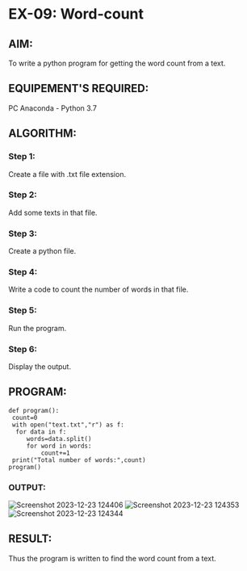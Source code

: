 # EX-09: Word-count
## AIM:
To write a python program for getting the word count from a text.
## EQUIPEMENT'S REQUIRED: 
PC
Anaconda - Python 3.7
## ALGORITHM: 
### Step 1:
Create a file with .txt file extension.

### Step 2: 
Add some texts in that file.

### Step 3: 
Create a python file.
### Step 4:  
Write a code to count the number of words in that file.
### Step 5: 
Run the program.
### Step 6: 
Display the output.

## PROGRAM:
```
def program():
 count=0
 with open("text.txt","r") as f:
  for data in f:
     words=data.split()
     for word in words:
         count+=1
 print("Total number of words:",count)
program()
```
### OUTPUT:
![Screenshot 2023-12-23 124406](https://github.com/KeerthanaaSaravanan/EX-09_Word-count/assets/145742596/298f0ca8-116a-45e1-a165-7921e8cf7a46)
![Screenshot 2023-12-23 124353](https://github.com/KeerthanaaSaravanan/EX-09_Word-count/assets/145742596/ba891057-caf5-478f-89f5-54576adaca1b)
![Screenshot 2023-12-23 124344](https://github.com/KeerthanaaSaravanan/EX-09_Word-count/assets/145742596/3991654b-4019-4b03-8900-5dcd9b012316)

## RESULT:
Thus the program is written to find the word count from a text.
